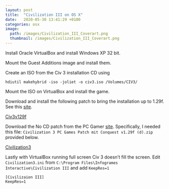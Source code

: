 ```yaml
---
layout: post
title:  "Civilization III on OS X"
date:   2020-05-30 13:41:29 +0100
categories: osx
image:
  path: /images/Civilization_III_Coverart.png
  thumbnail: /images/Civilization_III_Coverart.png
---
```

Install Oracle VirtualBox and install Windows XP 32 bit.

Mount the Guest Additions image and install them.

Create an ISO from the Civ 3 installation CD using

    hdiutil makehybrid -iso -joliet -o civ3.iso /Volumes/CIV3/

Mount the ISO on VirtualBox and install the game.

Download and install the following patch to bring the installation up to 1.29f. See this [site](https://support.2k.com/hc/en-us/articles/201333523-Civilization-III-1-29f-Patch).

[Civ3v129f](/downloads/Civ3v129f.zip)

Download the No CD patch from the PC Gamer [site](https://www.pcgames.de/Civilization-3-Spiel-20090/News/Probleme-mit-Civ-3-Vollversion-Hier-gibts-Abhilfe-401682/). Specifically, I needed this file: `Civilization 3 PC Games Patch mit Conquest v1.29f (d).zip` provided below.

[Civilization3](/downloads/Civilization3.zip)

Lastly with VirtualBox running full screen Civ 3 doesn’t fill the screen. Edit `Civilization3.ini` from `C:\Program Files\Infogrames Interactive\Civilization III` and add `KeepRes=1`

    [Civilizaion III]
    KeepRes=1

